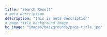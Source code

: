 ```yaml
---
title: "Search Result"
# meta description
description: "this is meta description"
# page title background image
bg_image: "images/backgrounds/page-title.jpg"
---
```

